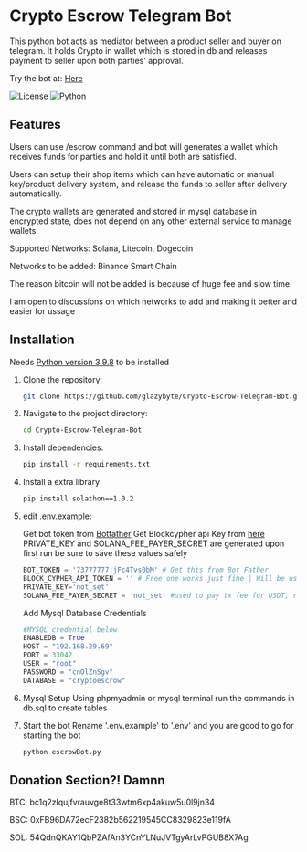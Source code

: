 # Crypto Escrow Telegram Bot
 This python bot acts as mediator between a product seller and buyer on telegram. It holds Crypto in wallet which is stored in db and releases payment to seller upon both parties' approval.
 
Try the bot at: [Here](https://t.me/Escrow_shield_bot)

![License](https://img.shields.io/badge/license-MIT-blue) ![Python](https://img.shields.io/badge/Python-v3.9.8-blue)

## Features
Users can use /escrow command and bot will generates a wallet which receives funds for parties and hold it until both are satisfied.

Users can setup their shop items which can have automatic or manual key/product delivery system, and release the funds to seller after delivery automatically.

The crypto wallets are generated and stored in mysql database in encrypted state, does not depend on any other external service to manage wallets

Supported Networks: Solana, Litecoin, Dogecoin

Networks to be added: Binance Smart Chain

The reason bitcoin will not be added is because of huge fee and slow time.

I am open to discussions on which networks to add and making it better and easier for ussage

## Installation
Needs [Python version 3.9.8](https://www.python.org/downloads/release/python-398/) to be installed

1. Clone the repository:
   ```bash
   git clone https://github.com/glazybyte/Crypto-Escrow-Telegram-Bot.git
   ```
2. Navigate to the project directory:
   ```bash
   cd Crypto-Escrow-Telegram-Bot
   ```
3. Install dependencies:
   ```bash
   pip install -r requirements.txt
   ```

4. Install a extra library
   ```bash
   pip install solathon==1.0.2
   ```

5. edit .env.example:

   Get bot token from [Botfather](https://t.me/BotFather)
   Get Blockcypher api Key from [here](https://accounts.blockcypher.com/)
   PRIVATE_KEY and SOLANA_FEE_PAYER_SECRET are generated upon first run be sure to save these values safely
   ```python
   BOT_TOKEN = '73777777:jFc4Tvs0bM' # Get this from Bot Father
   BLOCK_CYPHER_API_TOKEN = '' # Free one works just fine | Will be used to push doge and ltc transactions
   PRIVATE_KEY='not_set'
   SOLANA_FEE_PAYER_SECRET = 'not_set' #used to pay tx fee for USDT, receives 2% of amount in turn
   ```
   Add Mysql Database Credentials
   ```Python
   #MYSQL credential below 
   ENABLEDB = True
   HOST = "192.168.29.69"
   PORT = 33042
   USER = "root"
   PASSWORD = "cnOlZnSgv"
   DATABASE = "cryptoescrow"
   ```

6. Mysql Setup
    Using phpmyadmin or mysql terminal run the commands in db.sql to create tables

7. Start the bot
    Rename '.env.example' to '.env' and you are good to go for starting the bot
   ```bash
   python escrowBot.py
   ```
## Donation Section?! Damnn

BTC: bc1q2zlqujfvrauvge8t33wtm6xp4akuw5u0l9jn34

BSC: 0xFB96DA72ecF2382b562219545CC8329823e119fA

SOL: 54QdnQKAY1QbPZAfAn3YCnYLNuJVTgyArLvPGUB8X7Ag
